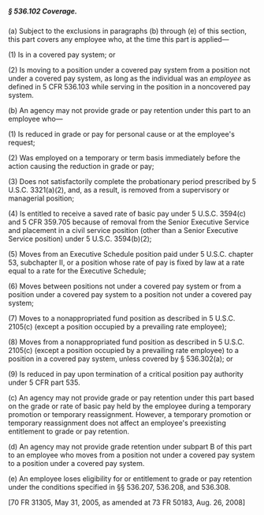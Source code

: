 ##### § 536.102 Coverage. #####

(a) Subject to the exclusions in paragraphs (b) through (e) of this section, this part covers any employee who, at the time this part is applied—

(1) Is in a covered pay system; or

(2) Is moving to a position under a covered pay system from a position not under a covered pay system, as long as the individual was an *employee* as defined in 5 CFR 536.103 while serving in the position in a noncovered pay system.

(b) An agency may not provide grade or pay retention under this part to an employee who—

(1) Is reduced in grade or pay for personal cause or at the employee's request;

(2) Was employed on a temporary or term basis immediately before the action causing the reduction in grade or pay;

(3) Does not satisfactorily complete the probationary period prescribed by 5 U.S.C. 3321(a)(2), and, as a result, is removed from a supervisory or managerial position;

(4) Is entitled to receive a saved rate of basic pay under 5 U.S.C. 3594(c) and 5 CFR 359.705 because of removal from the Senior Executive Service and placement in a civil service position (other than a Senior Executive Service position) under 5 U.S.C. 3594(b)(2);

(5) Moves from an Executive Schedule position paid under 5 U.S.C. chapter 53, subchapter II, or a position whose rate of pay is fixed by law at a rate equal to a rate for the Executive Schedule;

(6) Moves between positions not under a covered pay system or from a position under a covered pay system to a position not under a covered pay system;

(7) Moves to a nonappropriated fund position as described in 5 U.S.C. 2105(c) (except a position occupied by a prevailing rate employee);

(8) Moves from a nonappropriated fund position as described in 5 U.S.C. 2105(c) (except a position occupied by a prevailing rate employee) to a position in a covered pay system, unless covered by § 536.302(a); or

(9) Is reduced in pay upon termination of a critical position pay authority under 5 CFR part 535.

(c) An agency may not provide grade or pay retention under this part based on the grade or rate of basic pay held by the employee during a temporary promotion or temporary reassignment. However, a temporary promotion or temporary reassignment does not affect an employee's preexisting entitlement to grade or pay retention.

(d) An agency may not provide grade retention under subpart B of this part to an employee who moves from a position not under a covered pay system to a position under a covered pay system.

(e) An employee loses eligibility for or entitlement to grade or pay retention under the conditions specified in §§ 536.207, 536.208, and 536.308.

[70 FR 31305, May 31, 2005, as amended at 73 FR 50183, Aug. 26, 2008]
